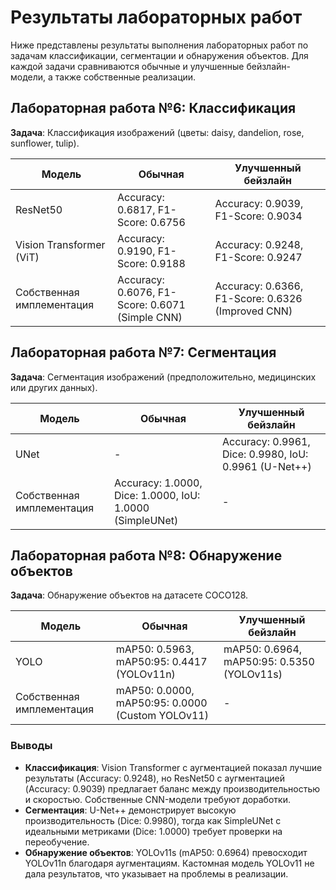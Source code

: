 # Результаты лабораторных работ

Ниже представлены результаты выполнения лабораторных работ по задачам классификации, сегментации и обнаружения объектов. Для каждой задачи сравниваются обычные и улучшенные бейзлайн-модели, а также собственные реализации.

## Лабораторная работа №6: Классификация
**Задача**: Классификация изображений (цветы: daisy, dandelion, rose, sunflower, tulip).

| Модель                     | Обычная                              | Улучшенный бейзлайн                     |
|----------------------------|--------------------------------------|-----------------------------------------|
| ResNet50                   | Accuracy: 0.6817, F1-Score: 0.6756   | Accuracy: 0.9039, F1-Score: 0.9034      |
| Vision Transformer (ViT)   | Accuracy: 0.9190, F1-Score: 0.9188   | Accuracy: 0.9248, F1-Score: 0.9247      |
| Собственная имплементация  | Accuracy: 0.6076, F1-Score: 0.6071 (Simple CNN) | Accuracy: 0.6366, F1-Score: 0.6326 (Improved CNN) |

## Лабораторная работа №7: Сегментация
**Задача**: Сегментация изображений (предположительно, медицинских или других данных).

| Модель                     | Обычная                              | Улучшенный бейзлайн                     |
|----------------------------|--------------------------------------|-----------------------------------------|
| UNet                       | -                                    | Accuracy: 0.9961, Dice: 0.9980, IoU: 0.9961 (U-Net++) |
| Собственная имплементация  | Accuracy: 1.0000, Dice: 1.0000, IoU: 1.0000 (SimpleUNet) | - |

## Лабораторная работа №8: Обнаружение объектов
**Задача**: Обнаружение объектов на датасете COCO128.

| Модель                     | Обычная                              | Улучшенный бейзлайн                     |
|----------------------------|--------------------------------------|-----------------------------------------|
| YOLO                       | mAP50: 0.5963, mAP50:95: 0.4417 (YOLOv11n) | mAP50: 0.6964, mAP50:95: 0.5350 (YOLOv11s) |
| Собственная имплементация  | mAP50: 0.0000, mAP50:95: 0.0000 (Custom YOLOv11) | - |

### Выводы
- **Классификация**: Vision Transformer с аугментацией показал лучшие результаты (Accuracy: 0.9248), но ResNet50 с аугментацией (Accuracy: 0.9039) предлагает баланс между производительностью и скоростью. Собственные CNN-модели требуют доработки.
- **Сегментация**: U-Net++ демонстрирует высокую производительность (Dice: 0.9980), тогда как SimpleUNet с идеальными метриками (Dice: 1.0000) требует проверки на переобучение.
- **Обнаружение объектов**: YOLOv11s (mAP50: 0.6964) превосходит YOLOv11n благодаря аугментациям. Кастомная модель YOLOv11 не дала результатов, что указывает на проблемы в реализации.
